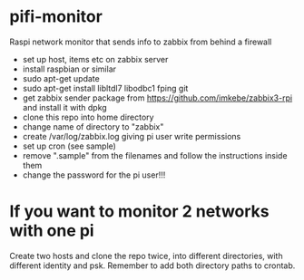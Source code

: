 # pifi-monitor
Raspi network monitor that sends info to zabbix from behind a firewall

- set up host, items etc on zabbix server 
- install raspbian or similar
- sudo apt-get update
- sudo apt-get install libltdl7 libodbc1 fping git
- get zabbix sender package from https://github.com/imkebe/zabbix3-rpi and install it with dpkg
- clone this repo into home directory
- change name of directory to "zabbix" 
- create /var/log/zabbix.log giving pi user write permissions
- set up cron (see sample)
- remove ".sample" from the filenames and follow the instructions inside them
- change the password for the pi user!!!

# If you want to monitor 2 networks with one pi

Create two hosts and clone the repo twice, into different directories, with different identity and psk. Remember to add both directory paths to crontab.
